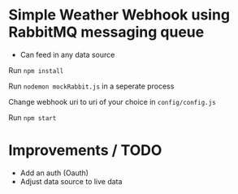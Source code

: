 # Simple Weather Webhook using RabbitMQ messaging queue
- Can feed in any data source

Run `npm install`

Run `nodemon mockRabbit.js` in a seperate process

Change webhook uri to uri of your choice in `config/config.js`

Run `npm start`

# Improvements / TODO
- Add an auth (Oauth)
- Adjust data source to live data
